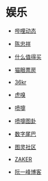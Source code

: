 # 娱乐


<div id = "首"></div>
<script src = "../js/首.js"></script>


* [哔哩动态](https://t.bilibili.com/)
* [陈忠祥](https://m.bilibili.com/space/238171819)


* [什么值得买](https://m.smzdm.com/)
* [猫眼票房](https://piaofang.maoyan.com/)


* [36kr](https://m.36kr.com/)
* [虎嗅](https://m.huxiu.com/)


* [喷嚏](http://www.dapenti.com/blog/indexforweb.asp)
* [喷嚏图卦](http://www.dapenti.com/blog/blog.asp?name=xilei&subjectid=70)


* [数字尾巴](https://m.dgtle.com/)
* [图灵社区](https://m.ituring.com.cn/)
* [ZAKER](http://www.myzaker.com/)
* [阮一峰博客](http://ruanyifeng.com/blog/)
